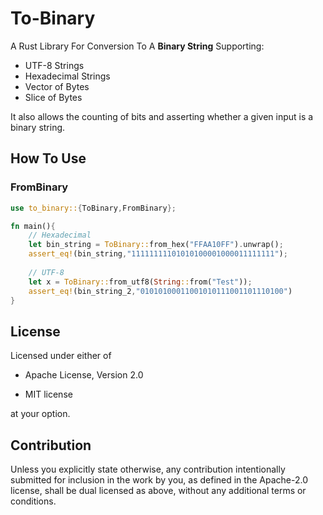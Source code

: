 # To-Binary
A Rust Library For Conversion To A **Binary String** Supporting:

* UTF-8 Strings
* Hexadecimal Strings
* Vector of Bytes
* Slice of Bytes

It also allows the counting of bits and asserting whether a given input is a binary string.

## How To Use

### FromBinary

```rust
use to_binary::{ToBinary,FromBinary};

fn main(){
    // Hexadecimal
    let bin_string = ToBinary::from_hex("FFAA10FF").unwrap();
    assert_eq!(bin_string,"11111111101010100001000011111111");
    
    // UTF-8
    let x = ToBinary::from_utf8(String::from("Test"));
    assert_eq!(bin_string_2,"01010100011001010111001101110100")
}
```

## License

Licensed under either of

* Apache License, Version 2.0

* MIT license

at your option.

## Contribution

Unless you explicitly state otherwise, any contribution intentionally submitted for inclusion in the work by you, as defined in the Apache-2.0 license, shall be dual licensed as above, without any additional terms or conditions.